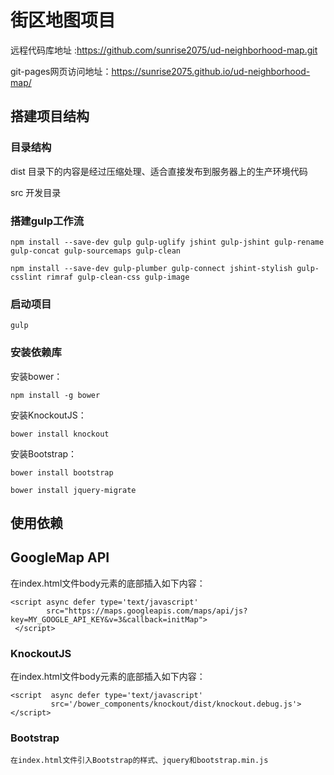 # 街区地图项目
 远程代码库地址 :https://github.com/sunrise2075/ud-neighborhood-map.git
 
 git-pages网页访问地址：https://sunrise2075.github.io/ud-neighborhood-map/

## 搭建项目结构

### 目录结构

dist    目录下的内容是经过压缩处理、适合直接发布到服务器上的生产环境代码

src    开发目录

### 搭建gulp工作流

```
npm install --save-dev gulp gulp-uglify jshint gulp-jshint gulp-rename gulp-concat gulp-sourcemaps gulp-clean

npm install --save-dev gulp-plumber gulp-connect jshint-stylish gulp-csslint rimraf gulp-clean-css gulp-image
```
### 启动项目
```
gulp
```

### 安装依赖库

安装bower：

`
npm install -g bower
`

安装KnockoutJS：

`
bower install knockout
`

安装Bootstrap：

```
bower install bootstrap

bower install jquery-migrate
```

## 使用依赖

## GoogleMap API

在index.html文件body元素的底部插入如下内容：

```$xslt
<script async defer type='text/javascript'
        src="https://maps.googleapis.com/maps/api/js?key=MY_GOOGLE_API_KEY&v=3&callback=initMap">
 </script>

```

### KnockoutJS

在index.html文件body元素的底部插入如下内容：

```$xslt
<script  async defer type='text/javascript'
         src='/bower_components/knockout/dist/knockout.debug.js'></script>

```

### Bootstrap

    在index.html文件引入Bootstrap的样式、jquery和bootstrap.min.js